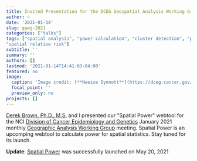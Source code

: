 ```yaml
---
title: Invited Presentation for the DCEG Geospatial Analysis Working Group
author: ~
date: '2021-01-14'
slug: gawg-2021
categories: ["talks"]
tags: ["spatial analysis", "power calculation", "cluster detection", "point pattern", "kernel density estimation", 
"spatial relative risk"]
subtitle: ''
summary: ''
authors: []
lastmod: '2021-01-14T14:41:03-04:00'
featured: no
image:
  caption: 'Image credit: [**Naoise Synnott**](https://dceg.cancer.gov/fellowship-training/what-our-fellows-do/meet-current-fellows/iteb-fellows#naoise-synnott-phd-mph-postdoctoral-fellow)'
  focal_point: ''
  preview_only: no
projects: []
---
```


[Derek Brown, Ph.D., M.S.](https://dceg.cancer.gov/fellowship-training/what-our-fellows-do/meet-current-fellows/iteb-fellows#derek-brown-phd-postdoctoral-fellow) and I presented our "Spatial Power" webtool for the NCI [Division of Cancer Epidemiology and Genetics](https://dceg.cancer.gov/) January 2021 monthly [Geographic Analysis Working Group](https://dceg.cancer.gov/research/how-we-study/exposure-assessment/gis-environmental-exposure) meeting. Spatial Power is an upcomping webtool to calculate power for spatial statistics. Stay tuned for its launch.

**Update**: [Spatial Power](https://analysistools.cancer.gov/spatial-power) was successfully launched on May 20, 2021